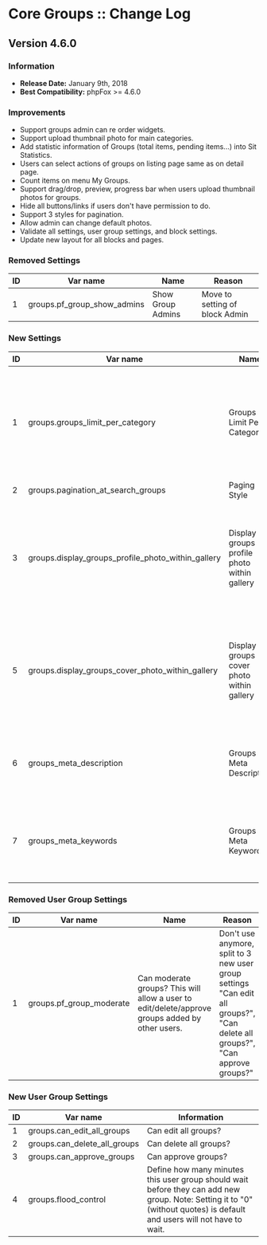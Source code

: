 # Core Groups :: Change Log

## Version 4.6.0

### Information

- **Release Date:** January 9th, 2018
- **Best Compatibility:** phpFox >= 4.6.0

### Improvements

- Support groups admin can re order widgets.
- Support upload thumbnail photo for main categories.
- Add statistic information of Groups (total items, pending items...) into Sit Statistics.
- Users can select actions of groups on listing page same as on detail page.
- Count items on menu My Groups.
- Support drag/drop, preview, progress bar when users upload thumbnail photos for groups.
- Hide all buttons/links if users don't have permission to do.
- Support 3 styles for pagination.
- Allow admin can change default photos.
- Validate all settings, user group settings, and block settings.
- Update new layout for all blocks and pages.

### Removed Settings

| ID | Var name | Name | Reason |
| --- | -------- | ---- | --- |
| 1 | groups.pf_group_show_admins | Show Group Admins | Move to setting of block Admin |

### New Settings

| ID | Var name | Name | Description |
| --- | -------- | ---- | ---- |
| 1 | groups.groups_limit_per_category | Groups Limit Per Category | Define the limit of how many groups per category can be displayed when viewing All Groups page. |
| 2 | groups.pagination_at_search_groups | Paging Style |  |
| 3 | groups.display_groups_profile_photo_within_gallery | Display groups profile photo within gallery | Disable this feature if you do not want to display groups profile photos within the photo gallery. |
| 5 | groups.display_groups_cover_photo_within_gallery | Display groups cover photo within gallery | Disable this feature if you do not want to display groups cover photos within the photo gallery. |
| 6 | groups_meta_description | Groups Meta Description | Meta description added to groups related to the Groups app. |
| 7 | groups_meta_keywords | Groups Meta Keywords | Meta keywords that will be displayed on sections related to the Groups app. |

### Removed User Group Settings

| ID | Var name | Name | Reason |
| --- | -------- | ---- | --- |
| 1 | groups.pf_group_moderate | Can moderate groups? This will allow a user to edit/delete/approve groups added by other users. | Don't use anymore, split to 3 new user group settings "Can edit all groups?", "Can delete all groups?", "Can approve groups?" |

### New User Group Settings

| ID | Var name | Information |
| --- | -------- | ---- |
| 1 | groups.can_edit_all_groups | Can edit all groups? |
| 2 | groups.can_delete_all_groups | Can delete all groups? |
| 3 | groups.can_approve_groups | Can approve groups? |
| 4 | groups.flood_control| Define how many minutes this user group should wait before they can add new group. Note: Setting it to "0" (without quotes) is default and users will not have to wait. |